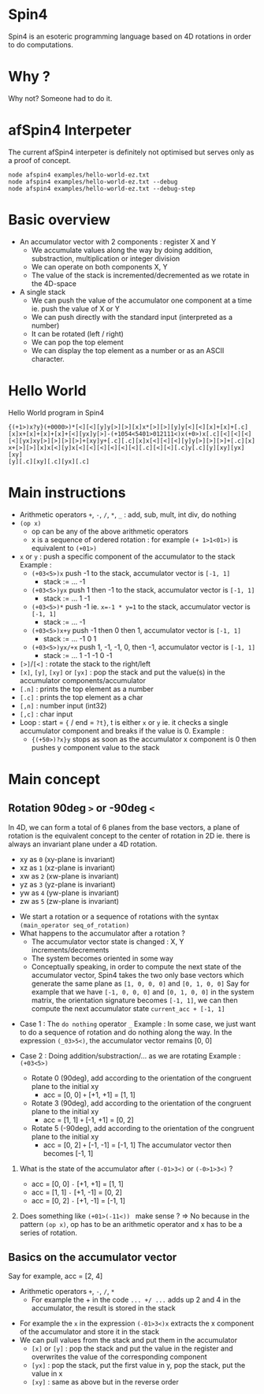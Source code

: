 # Spin4
Spin4 is an esoteric programming language based on 4D rotations in order to do computations.

# Why ?
Why not? Someone had to do it.

# afSpin4 Interpeter
The current afSpin4 interpeter is definitely not optimised but serves only as a proof of concept.
```
node afspin4 examples/hello-world-ez.txt
node afspin4 examples/hello-world-ez.txt --debug
node afspin4 examples/hello-world-ez.txt --debug-step
```

# Basic overview
- An accumulator vector with 2 components : register X and Y
    - We accumulate values along the way by doing addition, substraction, multiplication or integer division
    - We can operate on both components X, Y
    - The value of the stack is incremented/decremented as we rotate in the 4D-space
- A single stack
    - We can push the value of the accumulator one component at a time ie. push the value of X or Y
    - We can push directly with the standard input (interpreted as a number)
    - It can be rotated (left / right)
    - We can pop the top element
    - We can display the top element as a number or as an ASCII character.

# Hello World
Hello World program in Spin4
```
{(+1>)x?y}(+0000>)*[<][<][y]y[>][>][x]x*[>][>][y]y[<][<][x]+[x]+[.c]
[x]x+[x]+[x]+[x]+[<][yx]y[>]-(+1054<5401>012111<)x(+0>)x[.c][<][<][<]
[<][yx]xy[>][>][>][>]+[xy]y+[.c][.c][x]x[<][<][<][y]y[>][>][>]+[.c][x]
x+[>][>][x]x[<][y]x[<][<][<][<][<][<][.c][<][<][.c]y[.c][y][xy][yx][xy]
[y][.c][xy][.c][yx][.c]
```

# Main instructions
- Arithmetic operators `+`, `-`, `/`, `*`, `_` : add, sub, mult, int div, do nothing
- `(op x)`
    - op can be any of the above arithmetic operators
    - x is a sequence of ordered rotation : for example `(+ 1>1<01>)` is equivalent to `(+01>)`
- `x` or `y` : push a specific component of the accumulator to the stack
    Example :
    - `(+03<5>)x` push -1 to the stack, accumulator vector is `[-1, 1]`
        - stack := ... -1
    - `(+03<5>)yx` push 1 then -1 to the stack, accumulator vector is `[-1, 1]`
        - stack := ... 1 -1
    - `(+03<5>)*` push -1 ie. `x=-1 * y=1` to the stack, accumulator vector is `[-1, 1]`
        - stack := ... -1
    - `(+03<5>)x+y` push -1 then 0 then 1, accumulator vector is `[-1, 1]`
        - stack := ... -1 0 1
    - `(+03<5>)yx/+x` push 1, -1, -1, 0, then -1, accumulator vector is `[-1, 1]`
        - stack := ... 1 -1 -1 0 -1
- `[>]`/`[<]` : rotate the stack to the right/left
- `[x]`, `[y]`, `[xy]` or `[yx]` : pop the stack and put the value(s) in the accumulator components/accumulator
- `[.n]` : prints the top element as a number
- `[.c]` : prints the top element as a char
- `[,n]` : number input (int32)
- `[,c]` : char input
- Loop : start = `{` / end = `?t}`, t is either `x` or `y` ie. it checks a single accumulator component and breaks if the value is 0.
    Example :
    - `{(+50>)?x}y` stops as soon as the accumulator x component is 0 then pushes y component value to the stack

# Main concept
## Rotation 90deg `>` or -90deg `<`
In 4D, we can form a total of 6 planes from the base vectors, a plane of rotation is the equivalent concept to the center of rotation in 2D ie. there is always an invariant plane under a 4D rotation.
- xy as `0` (xy-plane is invariant)
- xz as `1` (xz-plane is invariant)
- xw as `2` (xw-plane is invariant)
- yz as `3` (yz-plane is invariant)
- yw as `4` (yw-plane is invariant)
- zw as `5` (zw-plane is invariant)

* We start a rotation or a sequence of rotations with the syntax `(main_operator seq_of_rotation)`
* What happens to the accumulator after a rotation ?
    - The accumulator vector state is changed : X, Y increments/decrements
    - The system becomes oriented in some way
    - Conceptually speaking, in order to compute the next state of the accumulator vector,
    Spin4 takes the two only base vectors which generate the same plane as `[1, 0, 0, 0]` and `[0, 1, 0, 0]`
    Say for example that we have `[-1, 0, 0, 0]` and `[0, 1, 0, 0]` in the system matrix, the orientation signature becomes `[-1, 1]`, we can then compute the next accumulator state `current_acc + [-1, 1]`

- Case 1 : The `do nothing` operator `_`
Example : 
    In some case, we just want to do a sequence of rotation and do nothing along the way.
    In the expression `(_03>5<)`, the accumulator vector remains [0, 0]

- Case 2 : Doing addition/substraction/... as we are rotating
Example : `(+03<5>)`
    - Rotate 0 (90deg), add according to the orientation of the congruent plane to the initial xy
        - acc = [0, 0] `+` [+1, +1] = [1, 1]
    - Rotate 3 (90deg), add according to the orientation of the congruent plane to the initial xy
        - acc = [1, 1] `+` [-1, +1] = [0, 2]
    - Rotate 5 (-90deg), add according to the orientation of the congruent plane to the initial xy
        - acc = [0, 2] `+` [-1, -1] = [-1, 1]
The accumulator vector then becomes [-1, 1]

1. What is the state of the accumulator after `(-01>3<)` or `(-0>1>3<)` ?
    - acc = [0, 0] `-` [+1, +1] = [1, 1]
    - acc = [1, 1] `-` [+1, -1] = [0, 2]
    - acc = [0, 2] `-` [+1, -1] = [-1, 1]

2. Does something like `(+01>(-11<)) ` make sense ?
=> No because in the pattern `(op x)`, op has to be an arithmetic operator and x has to be a series of rotation.  

## Basics on the accumulator vector
Say for example, acc = [2, 4]
* Arithmetic operators `+`, `-`, `/`, `*`
    - For example the + in the code `... +/ ...` adds up 2 and 4 in the accumulator, the result is stored in the stack

- For example the `x` in the expression `(-01>3<)x` extracts the x component of the accumulator and store it in the stack
- We can pull values from the stack and put them in the accumulator
    - `[x]` or `[y]` : pop the stack and put the value in the register and overwrites the value of the corresponding component
    - `[yx]` : pop the stack, put the first value in y, pop the stack, put the value in x
    - `[xy]` : same as above but in the reverse order